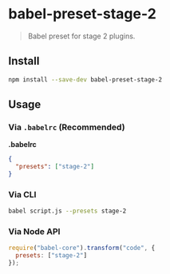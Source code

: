 # babel-preset-stage-2

> Babel preset for stage 2 plugins.

## Install

```sh
npm install --save-dev babel-preset-stage-2
```

## Usage

### Via `.babelrc` (Recommended)

**.babelrc**

```json
{
  "presets": ["stage-2"]
}
```

### Via CLI

```sh
babel script.js --presets stage-2
```

### Via Node API

```javascript
require("babel-core").transform("code", {
  presets: ["stage-2"]
});
```
